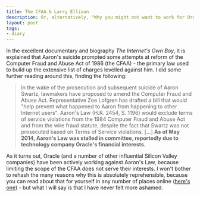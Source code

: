 ```yaml
---
title: The CFAA & Larry Ellison
description: Or, alternatively, "Why you might not want to work for Oracle".
layout: post
tags: 
- diary
---
```

In the excellent documentary and biography *The Internet's Own Boy*, it is explained that Aaron's suicide prompted some attempts at reform of the Computer Fraud and Abuse Act of 1986 (the CFAA) - the primary law used to build up the extensive list of charges levelled against him. I did some further reading around this, finding the following:

> In the wake of the prosecution and subsequent suicide of Aaron Swartz, lawmakers have proposed to amend the Computer Fraud and Abuse Act. Representative Zoe Lofgren has drafted a bill that would "help prevent what happened to Aaron from happening to other Internet users". Aaron's Law (H.R. 2454, S. 1196) would exclude terms of service violations from the 1984 Computer Fraud and Abuse Act and from the wire fraud statute, despite the fact that Swartz was not prosecuted based on Terms of Service violations. [...] **As of May 2014, Aaron's Law was stalled in committee, reportedly due to technology company Oracle's financial interests.**

As it turns out, Oracle (and a number of other influential Silicon Valley companies) have been actively working against Aaron's Law, because limiting the scope of the CFAA does not serve their interests. I won't bother to rehash the many reasons why this is absolutely reprehensible, because you can read about that for yourself in any number of places online ([here's one][oracle-against-cfaa-reform]) - but what I will say is that I have never felt more ashamed.

[oracle-against-cfaa-reform]: https://www.techdirt.com/articles/20130411/15571022683/shameful-tech-companies-fighting-against-necessary-cfaa-reform-cispa-fixes.shtml
